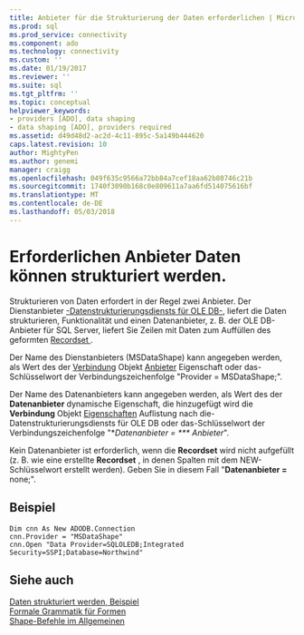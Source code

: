 ```yaml
---
title: Anbieter für die Strukturierung der Daten erforderlichen | Microsoft Docs
ms.prod: sql
ms.prod_service: connectivity
ms.component: ado
ms.technology: connectivity
ms.custom: ''
ms.date: 01/19/2017
ms.reviewer: ''
ms.suite: sql
ms.tgt_pltfrm: ''
ms.topic: conceptual
helpviewer_keywords:
- providers [ADO], data shaping
- data shaping [ADO], providers required
ms.assetid: d49d48d2-ac2d-4c11-895c-5a149b444620
caps.latest.revision: 10
author: MightyPen
ms.author: genemi
manager: craigg
ms.openlocfilehash: 049f635c9566a72bb84a7cef18aa62b80746c21b
ms.sourcegitcommit: 1740f3090b168c0e809611a7aa6fd514075616bf
ms.translationtype: MT
ms.contentlocale: de-DE
ms.lasthandoff: 05/03/2018
---
```

# <a name="required-providers-for-data-shaping"></a>Erforderlichen Anbieter Daten können strukturiert werden.
Strukturieren von Daten erfordert in der Regel zwei Anbieter. Der Dienstanbieter [-Datenstrukturierungsdiensts für OLE DB-](../../../ado/guide/appendixes/microsoft-data-shaping-service-for-ole-db-ado-service-provider.md), liefert die Daten strukturieren, Funktionalität und einen Datenanbieter, z. B. der OLE DB-Anbieter für SQL Server, liefert Sie Zeilen mit Daten zum Auffüllen des geformten [Recordset ](../../../ado/reference/ado-api/recordset-object-ado.md).  
  
 Der Name des Dienstanbieters (MSDataShape) kann angegeben werden, als Wert des der [Verbindung](../../../ado/reference/ado-api/connection-object-ado.md) Objekt [Anbieter](../../../ado/reference/ado-api/provider-property-ado.md) Eigenschaft oder das-Schlüsselwort der Verbindungszeichenfolge "Provider = MSDataShape;".  
  
 Der Name des Datenanbieters kann angegeben werden, als Wert des der **Datenanbieter** dynamische Eigenschaft, die hinzugefügt wird die **Verbindung** Objekt [Eigenschaften](../../../ado/reference/ado-api/properties-collection-ado.md) Auflistung nach die-Datenstrukturierungsdiensts für OLE DB oder das-Schlüsselwort der Verbindungszeichenfolge "**Datenanbieter = *** Anbieter*".  
  
 Kein Datenanbieter ist erforderlich, wenn die **Recordset** wird nicht aufgefüllt (z. B. wie eine erstellte **Recordset** , in denen Spalten mit dem NEW-Schlüsselwort erstellt werden). Geben Sie in diesem Fall "**Datenanbieter =** none;".  
  
## <a name="example"></a>Beispiel  
  
```  
Dim cnn As New ADODB.Connection  
cnn.Provider = "MSDataShape"  
cnn.Open "Data Provider=SQLOLEDB;Integrated Security=SSPI;Database=Northwind"  
```  
  
## <a name="see-also"></a>Siehe auch  
 [Daten strukturiert werden, Beispiel](../../../ado/guide/data/data-shaping-example.md)   
 [Formale Grammatik für Formen](../../../ado/guide/data/formal-shape-grammar.md)   
 [Shape-Befehle im Allgemeinen](../../../ado/guide/data/shape-commands-in-general.md)
